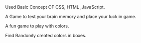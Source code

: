 Used Basic Concept OF CSS, HTML ,JavaScript.

A Game to test your brain memory and place your luck in game.

A fun game to play with colors. 

Find Randomly created colors in boxes.
